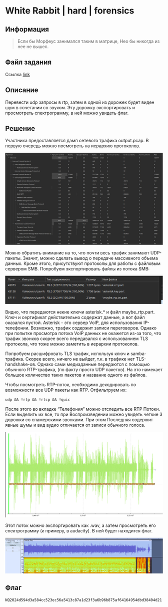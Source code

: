 # White Rabbit | hard | forensics

## Информация
> Если бы Морфеус занимался таким в матрице, Нео бы никогда из нее не вышел.

## Файл задания
Ссылка [link](https://polyctf.qookie.tech/WhiteRabbit/task.zip)

## Описание
Перевести udp запросы в rtp, затем в одной из дорожек будет виден шум в сочетании со звуком. Эту дорожку экспортировать и просмотреть спектрограмму, в ней можно увидеть флаг.

## Решение
Участника предоставляется дамп сетевого трафика output.pcap. В первую очередь можно посмотреть на иерархию протоколов.

![statistics](solve/stat.jpg)

Можно обратить внимание на то, что почти весь трафик занимают UDP-пакеты. Значит, можно сделать вывод о передаче массивного объема данных. Кроме этого, присутствуют протоколы для работы с файловым сервером SMB.
Попробуем экспортировать файлы из потока SMB:

![smb](solve/smb.jpg)

Видно, что передаются некие ключи asterisk.* и файл maybe_rtp.part. Ключ и сертификат действительно содержат данные, а вот файл оказался пустой. 
Asterisk - это сервер VoIP, для использования IP-телефонии. Возможно, трафик содержит записи переговоров. Однако при попытке просмотра потока VoIP данных не окажется из-за того, что трафик звонков скорее всего передавался с использованием TLS протокола, что тоже можно заметить в иерархии протоколов.

Попробуем расшифровать TLS трафик, используя ключ и samba-трафика. Скорее всего, ничего не выйдет, т.к. в трафике нет TLS-handshake-ов. Однако сами медиаданные передаются с помощью обычного RTP-трафика, (по факту просто UDP пакетов). На это намекает большое количество таких пакетов и название одного из файлов.

Чтобы посмотреть RTP-поток, необходимо декодировать по возможности все UDP пакеты как RTP.
Отфильтруем их:
```
udp && !rtp && !rtcp && !quic
```

После этого во вкладке “Телефония” можно отследить все RTP Потоки. Если выделить их все, то при Воспроизведении можно увидеть четкие 3 дорожки со спамерскими звонками. При этом Последняя содержит явные шумы и вид аудио отличается от записи обычного голоса.

![audio](solve/audio.jpg)

Этот поток можно экспортировать как .wav, а затем просмотреть его спектрограмму (к примеру, в audacity). В ней будет находится флаг.

![spektrogramm](solve/spektrogramm.jpg)

## Флаг
`NQ2024d594d3a584cc523ec56a5413c87a1d23f3a6b96b875af64164954dbd38404d21`

